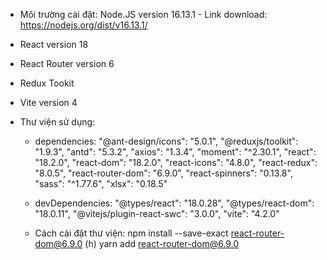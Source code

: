 - Môi trường cài đặt: Node.JS version 16.13.1 - Link download: https://nodejs.org/dist/v16.13.1/ 

- React version  18
- React Router version  6
- Redux Tookit
- Vite version 4

- Thư viện sử dụng: 

  + dependencies:
     "@ant-design/icons": "5.0.1",
     "@reduxjs/toolkit": "1.9.3",
     "antd": "5.3.2",
     "axios": "1.3.4",
     "moment": "^2.30.1",
     "react": "18.2.0",
     "react-dom": "18.2.0",
     "react-icons": "4.8.0",
     "react-redux": "8.0.5",
     "react-router-dom": "6.9.0",
     "react-spinners": "0.13.8",
     "sass": "^1.77.6",
     "xlsx": "0.18.5"
    
  + devDependencies:
     "@types/react": "18.0.28",
     "@types/react-dom": "18.0.11",
     "@vitejs/plugin-react-swc": "3.0.0",
     "vite": "4.2.0"

  - Cách cài đặt thư viện:
    npm install --save-exact react-router-dom@6.9.0 (h) yarn add react-router-dom@6.9.0 

  